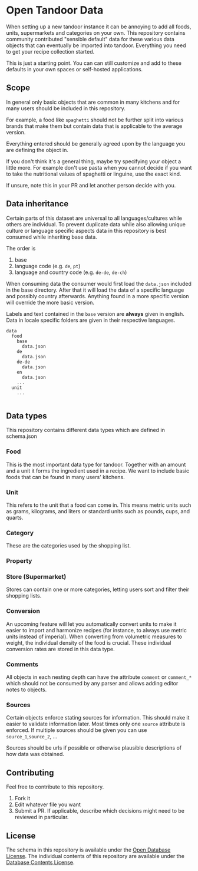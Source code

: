 # Open Tandoor Data

When setting up a new tandoor instance it can be annoying to add all foods, units, supermarkets and categories on your own.
This repository contains community contributed "sensible default" data for these various data objects that can eventually be imported into tandoor. Everything you need to get your recipe collection started.

This is just a starting point. You can can still customize and add to these defaults in your own spaces or self-hosted applications.

## Scope

In general only basic objects that are common in many kitchens and for many users should be included in this repository.

For example, a food like `spaghetti` should not be further split into various brands that make them but contain data that is applicable to the average version.

Everything entered should be generally agreed upon by the language you are defining the object in.

If you don't think it's a general thing, maybe try specifying your object a little more. For example don't use pasta when you cannot decide if you want to take the nutritional values of spaghetti or linguine, use the exact kind.

If unsure, note this in your PR and let another person decide with you.

## Data inheritance

Certain parts of this dataset are universal to all languages/cultures while others are individual. To prevent duplicate data while also allowing unique culture or language specific aspects data in this repository is best consumed while inheriting base data.

The order is

1. base
2. language code (e.g. `de`, `pt`)
3. language and country code (e.g. `de-de`, `de-ch`)

When consuming data the consumer would first load the `data.json` included in the base directory. After that it will load the data of a specific language and possibly country afterwards. Anything found in a more specific version will override the more basic version.

Labels and text contained in the `base` version are **always** given in english. Data in locale specific folders are given in their respective languages.

```
data
  food
    base
      data.json
    de
      data.json
    de-de
      data.json
	en
	  data.json
    ...
  unit
    ...


```

## Data types

This repository contains different data types which are defined in schema.json

<!-- Until this is created automatically, I really think it makes sense to give a short overview of the data types -->

### Food

This is the most important data type for tandoor. Together with an amount and a unit it forms the ingredient used in a recipe. We want to include basic foods that can be found in many users' kitchens.

### Unit

This refers to the unit that a food can come in. This means metric units such as grams, kilograms, and liters or standard units such as pounds, cups, and quarts.

### Category

These are the categories used by the shopping list.

<!-- Include rationale behind the categories that make up this collection of data. E.g. why was dairy included but not cheese? -->

### Property

### Store (Supermarket)

Stores can contain one or more categories, letting users sort and filter their shopping lists.

### Conversion

An upcoming feature will let you automatically convert units to make it easier to import and harmonize recipes (for instance, to always use metric units instead of imperial). When converting from volumetric measures to weight, the individual density of the food is crucial. These individual conversion rates are stored in this data type.

### Comments

All objects in each nesting depth can have the attribute `comment` or `comment_*` which should not
be consumed by any parser and allows adding editor notes to objects.

### Sources

Certain objects enforce stating sources for information. This should make it easier to validate information later.
Most times only one `source` attribute is enforced.
If multiple sources should be given you can use `source_1`,`source_2`, ...

Sources should be urls if possible or otherwise plausible descriptions of how data was obtained.

## Contributing

Feel free to contribute to this repository.

1. Fork it
2. Edit whatever file you want
3. Submit a PR. If applicable, describe which decisions might need to be reviewed in particular.

## License

The schema in this repository is available under the [Open Database License](https://opendatacommons.org/licenses/odbl/1-0/).
The individual contents of this repository are available under the [Database Contents License](https://opendatacommons.org/licenses/dbcl/1-0/).
